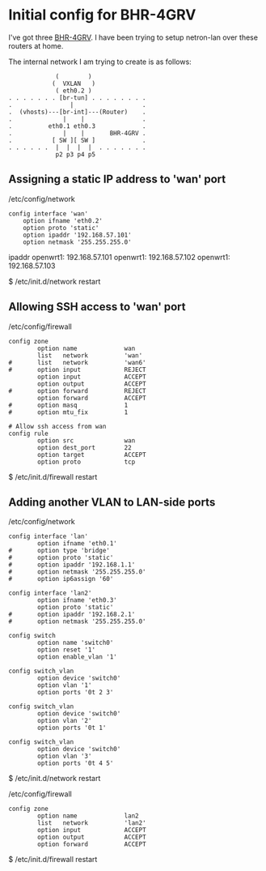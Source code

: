 Initial config for BHR-4GRV
===========================

I've got three [BHR-4GRV](http://buffalo.jp/product/wired-lan/router/bhr-4grv/). I have been trying to setup netron-lan over these routers at home.

The internal network I am trying to create is as follows:

                 (        )
                (  VXLAN   )
                 ( eth0.2 )      
    . . . . . . . [br-tun] . . . . . . . .
    .                |                   .
    .  (vhosts)---[br-int]---(Router)    .
    .              |    |                .
    .          eth0.1 eth0.3             .
    .              |    |       BHR-4GRV .
    .           [ SW ][ SW ]             .
    . . . . . .  |  |  |  |  . . . . . . .
                 p2 p3 p4 p5


Assigning a static IP address to 'wan' port
-------------------------------------------

/etc/config/network

    config interface 'wan'
        option ifname 'eth0.2'
        option proto 'static'
        option ipaddr '192.168.57.101'
        option netmask '255.255.255.0'

ipaddr
openwrt1: 192.168.57.101
openwrt1: 192.168.57.102
openwrt1: 192.168.57.103

$ /etc/init.d/network restart

Allowing SSH access to 'wan' port
---------------------------------

/etc/config/firewall

    config zone
            option name             wan
            list   network          'wan'
    #       list   network          'wan6'
    #       option input            REJECT
            option input            ACCEPT
            option output           ACCEPT
    #       option forward          REJECT
            option forward          ACCEPT
    #       option masq             1
    #       option mtu_fix          1

    # Allow ssh access from wan
    config rule
            option src              wan
            option dest_port        22
            option target           ACCEPT
            option proto            tcp

$ /etc/init.d/firewall restart

Adding another VLAN to LAN-side ports
-------------------------------------

/etc/config/network

    config interface 'lan'
            option ifname 'eth0.1'
    #       option type 'bridge'
    #       option proto 'static'
    #       option ipaddr '192.168.1.1'
    #       option netmask '255.255.255.0'
    #       option ip6assign '60'
     
    config interface 'lan2'
            option ifname 'eth0.3'
            option proto 'static'
    #       option ipaddr '192.168.2.1'
    #       option netmask '255.255.255.0'
            
    config switch
            option name 'switch0'
            option reset '1'
            option enable_vlan '1'
            
    config switch_vlan
            option device 'switch0'
            option vlan '1'
            option ports '0t 2 3'
            
    config switch_vlan
            option device 'switch0'
            option vlan '2'
            option ports '0t 1'
            
    config switch_vlan
            option device 'switch0'
            option vlan '3'
            option ports '0t 4 5'

$ /etc/init.d/network restart

            
/etc/config/firewall

    config zone
            option name             lan2
            list   network          'lan2'
            option input            ACCEPT
            option output           ACCEPT
            option forward          ACCEPT

$ /etc/init.d/firewall restart



